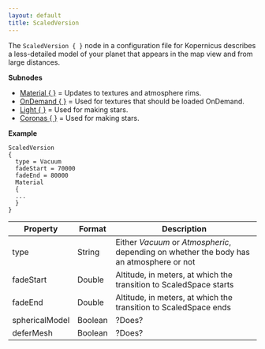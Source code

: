 ```yaml
---
layout: default
title: ScaledVersion
---
```


The `ScaledVersion { }` node in a configuration file for Kopernicus describes a less-detailed model of your planet that appears in the map view and from large distances.


**Subnodes**
* [Material { }](/main/ScaledVersion/Material.html) = Updates to textures and atmosphere rims.
* [OnDemand { }](/main/ScaledVersion/OnDemand.html) = Used for textures that should be loaded OnDemand.
* [Light { }](/main/ScaledVersion/Light.html) = Used for making stars.
* [Coronas { }](/main/ScaledVersion/Coronas.html) = Used for making stars.

**Example**
```
ScaledVersion
{
  type = Vacuum
  fadeStart = 70000
  fadeEnd = 80000
  Material
  {
  ...
  }
}
```

|Property|Format|Description|
|--------|------|-----------|
|type|String|Either _Vacuum_ or _Atmospheric_, depending on whether the body has an atmosphere or not|
|fadeStart|Double|Altitude, in meters, at which the transition to ScaledSpace starts|
|fadeEnd|Double|Altitude, in meters, at which the transition to ScaledSpace ends|
|sphericalModel|Boolean|?Does?|
|deferMesh|Boolean|?Does?|

